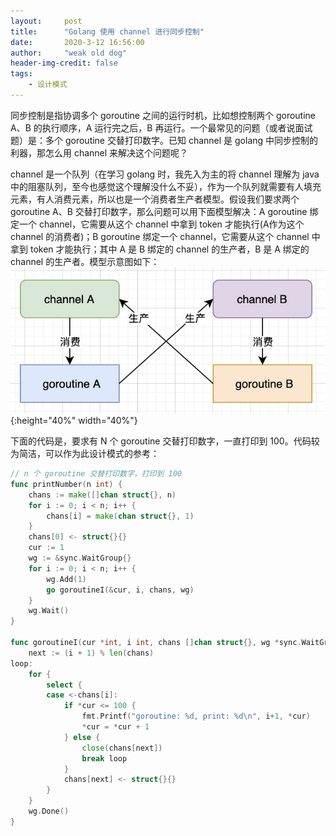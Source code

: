 ```yaml
---
layout:     post
title:      "Golang 使用 channel 进行同步控制"
date:       2020-3-12 16:56:00
author:     "weak old dog"
header-img-credit: false
tags:
    - 设计模式
---
```


同步控制是指协调多个 goroutine 之间的运行时机，比如想控制两个 goroutine A、B 的执行顺序，A 运行完之后，B 再运行。一个最常见的问题（或者说面试题）是：多个 goroutine 交替打印数字。已知 channel 是 golang 中同步控制的利器，那怎么用 channel 来解决这个问题呢？

channel 是一个队列（在学习 golang 时，我先入为主的将 channel 理解为 java 中的阻塞队列，至今也感觉这个理解没什么不妥），作为一个队列就需要有人填充元素，有人消费元素，所以也是一个消费者生产者模型。假设我们要求两个 goroutine A、B 交替打印数字，那么问题可以用下面模型解决：A goroutine 绑定一个 channel，它需要从这个 channel 中拿到 token 才能执行(A作为这个 channel 的消费者)；B goroutine 绑定一个 channel，它需要从这个 channel 中拿到 token 才能执行；其中 A 是 B 绑定的 channel 的生产者，B 是 A 绑定的 channel 的生产者。模型示意图如下：
![java-javascript](/pics/sync-controller-in-go.jpg){:height="40%" width="40%"}

下面的代码是，要求有 N 个 goroutine 交替打印数字，一直打印到 100。代码较为简洁，可以作为此设计模式的参考：
```go
// n 个 goroutine 交替打印数字，打印到 100
func printNumber(n int) {
	chans := make([]chan struct{}, n)
	for i := 0; i < n; i++ {
		chans[i] = make(chan struct{}, 1)
	}
	chans[0] <- struct{}{}
	cur := 1
	wg := &sync.WaitGroup{}
	for i := 0; i < n; i++ {
		wg.Add(1)
		go goroutineI(&cur, i, chans, wg)
	}
	wg.Wait()
}

func goroutineI(cur *int, i int, chans []chan struct{}, wg *sync.WaitGroup) {
	next := (i + 1) % len(chans)
loop:
	for {
		select {
		case <-chans[i]:
			if *cur <= 100 {
				fmt.Printf("goroutine: %d, print: %d\n", i+1, *cur)
				*cur = *cur + 1
			} else {
				close(chans[next])
				break loop
			}
			chans[next] <- struct{}{}
		}
	}
	wg.Done()
}
```